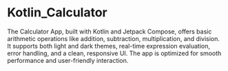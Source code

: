 # Kotlin_Calculator
The Calculator App, built with Kotlin and Jetpack Compose, offers basic arithmetic operations like addition, subtraction, multiplication, and division. It supports both light and dark themes, real-time expression evaluation, error handling, and a clean, responsive UI. The app is optimized for smooth performance and user-friendly interaction.
